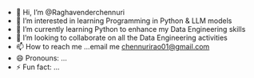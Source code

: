 - 👋 Hi, I’m @Raghavenderchennuri
- 👀 I’m interested in learning Programming in Python & LLM models
- 🌱 I’m currently learning Python to enhance my Data Engineering skills
- 💞️ I’m looking to collaborate on all the Data Engineering activities
- 📫 How to reach me ...email me chennurirao01@gmail.com
- 😄 Pronouns: ...
- ⚡ Fun fact: ...

<!---
Raghavenderchennuri/Raghavenderchennuri is a ✨ special ✨ repository because its `README.md` (this file) appears on your GitHub profile.
You can click the Preview link to take a look at your changes.
--->
